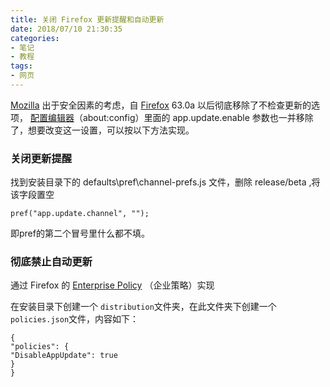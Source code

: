 ```yaml
---
title: 关闭 Firefox 更新提醒和自动更新
date: 2018/07/10 21:30:35
categories: 
- 笔记
- 教程
tags: 
- 网页
---
```


[Mozilla](https://www.mozilla.org/en-US/) 出于安全因素的考虑，自 [Firefox](https://www.mozilla.org/en-US/firefox/all/#product-desktop-release) 63.0a 以后彻底移除了不检查更新的选项， [配置编辑器](https://support.mozilla.org/en-US/kb/about-config-editor-firefox)（about:config）里面的 app.update.enable 参数也一并移除了，想要改变这一设置，可以按以下方法实现。

### 关闭更新提醒

找到安装目录下的 defaults\pref\channel-prefs.js 文件，删除 release/beta ,将该字段置空

```text
pref("app.update.channel", "");
```
即pref的第二个冒号里什么都不填。

<!--more-->

### 彻底禁止自动更新

通过 Firefox 的 [Enterprise Policy](https://support.mozilla.org/en-US/products/firefox-enterprise/policies-customization-enterprise/policies-overview-enterprise) （企业策略）实现

在安装目录下创建一个 `distribution`文件夹，在此文件夹下创建一个`policies.json`文件，内容如下：

```
{
"policies": {
"DisableAppUpdate": true
}
}
```
